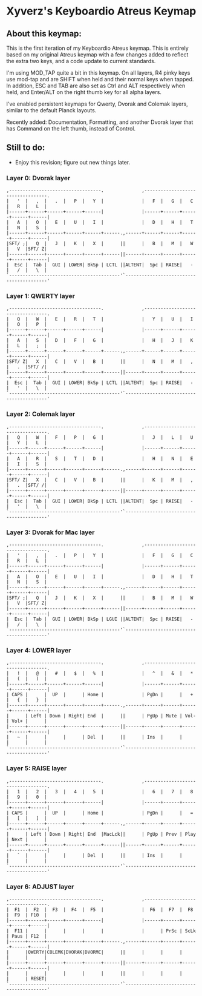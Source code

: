 # Xyverz's Keyboardio Atreus Keymap

## About this keymap:

This is the first iteration of my Keyboardio Atreus keymap. This is entirely based on my original Atreus keymap
with a few changes added to reflect the extra two keys, and a code update to current standards.

I'm using MOD_TAP quite a bit in this keymap. On all layers, R4 pinky keys use mod-tap and are SHIFT when held
and their normal keys when tapped. In addition, ESC and TAB are also set as Ctrl and ALT respectively when held,
and Enter/ALT on the right thumb key for all alpha layers.

I've enabled persistent keymaps for Qwerty, Dvorak and Colemak layers, similar to the default Planck layouts.

Recently added: Documentation, Formatting, and another Dvorak layer that has Command on the left thumb, instead of
Control.

## Still to do:

 * Enjoy this revision; figure out new things later.

### Layer 0: Dvorak layer

	,----------------------------------.              ,----------------------------------.
	|   '  |   ,  |   .  |   P  |   Y  |              |   F  |   G  |   C  |   R  |   L  |
	|------+------+------+------+------|              |------+------+------+------+------|
	|   A  |   O  |   E  |   U  |   I  |              |   D  |   H  |   T  |   N  |   S  |
	|------+------+------+------+------+------.,------+------+------+------+------+------|
	|SFT/ ;|   Q  |   J  |   K  |   X  |      ||      |   B  |   M  |   W  |   V  |SFT/ Z|
	|------+------+------+------+------+------||------+------+------+------+------+------|
	|  Esc |  Tab |  GUI | LOWER| BkSp | LCTL ||ALTENT|  Spc | RAISE|   -  |   /  |   \  |
	`-----------------------------------------'`-----------------------------------------'

### Layer 1: QWERTY layer

	,----------------------------------.              ,----------------------------------.
	|   Q  |   W  |   E  |   R  |   T  |              |   Y  |   U  |   I  |   O  |   P  |
	|------+------+------+------+------|              |------+------+------+------+------|
	|   A  |   S  |   D  |   F  |   G  |              |   H  |   J  |   K  |   L  |   ;  |
	|------+------+------+------+------+------.,------+------+------+------+------+------|
	|SFT/ Z|   X  |   C  |   V  |   B  |      ||      |   N  |   M  |   ,  |   .  |SFT/ /|
	|------+------+------+------+------+------||------+------+------+------+------+------|
	|  Esc |  Tab |  GUI | LOWER| BkSp | LCTL ||ALTENT|  Spc | RAISE|   -  |   '  |   \  |
	`-----------------------------------------'`-----------------------------------------'
	 
### Layer 2: Colemak layer

	,----------------------------------.              ,----------------------------------.
	|   Q  |   W  |   F  |   P  |   G  |              |   J  |   L  |   U  |   Y  |   L  |
	|------+------+------+------+------|              |------+------+------+------+------|
	|   A  |   R  |   S  |   T  |   D  |              |   H  |   N  |   E  |   I  |   S  |
	|------+------+------+------+------+------.,------+------+------+------+------+------|
	|SFT/ Z|   X  |   C  |   V  |   B  |      ||      |   K  |   M  |   ,  |   .  |SFT/ /|
	|------+------+------+------+------+------||------+------+------+------+------+------|
	|  Esc |  Tab |  GUI | LOWER| BkSp | LCTL ||ALTENT|  Spc | RAISE|   -  |   '  |   \  |
	`-----------------------------------------'`-----------------------------------------'

### Layer 3: Dvorak for Mac layer

	,----------------------------------.              ,----------------------------------.
	|   '  |   ,  |   .  |   P  |   Y  |              |   F  |   G  |   C  |   R  |   L  |
	|------+------+------+------+------|              |------+------+------+------+------|
	|   A  |   O  |   E  |   U  |   I  |              |   D  |   H  |   T  |   N  |   S  |
	|------+------+------+------+------+------.,------+------+------+------+------+------|
	|SFT/ ;|   Q  |   J  |   K  |   X  |      ||      |   B  |   M  |   W  |   V  |SFT/ Z|
	|------+------+------+------+------+------||------+------+------+------+------+------|
	|  Esc |  Tab |  GUI | LOWER| BkSp | LGUI ||ALTENT|  Spc | RAISE|   -  |   /  |   \  |
	`-----------------------------------------'`-----------------------------------------'

### Layer 4: LOWER layer

	,----------------------------------.              ,----------------------------------.
	|   !  |   @  |   #  |   $  |   %  |              |   ^  |   &  |   *  |   (  |   )  |
	|------+------+------+------+------|              |------+------+------+------+------|
	| CAPS |      |  UP  |      | Home |              | PgDn |      |   +  |   {  |   }  |
	|------+------+------+------+------+------.,------+------+------+------+------+------|
	|      | Left | Down | Right| End  |      ||      | PgUp | Mute | Vol- | Vol+ |      |
	|------+------+------+------+------+------||------+------+------+------+------+------|
	|   ~  |      |      |      | Del  |      ||      | Ins  |      |      |      |      |
	`-----------------------------------------'`-----------------------------------------'


### Layer 5: RAISE layer

	,----------------------------------.              ,----------------------------------.
	|   1  |   2  |   3  |   4  |   5  |              |   6  |   7  |   8  |   9  |   0  |
	|------+------+------+------+------|              |------+------+------+------+------|
	| CAPS |      |  UP  |      | Home |              | PgDn |      |   =  |   [  |   ]  |
	|------+------+------+------+------+------.,------+------+------+------+------+------|
	|      | Left | Down | Right| End  |MacLck||      | PgUp | Prev | Play | Next |      |
	|------+------+------+------+------+------||------+------+------+------+------+------|
	|   `  |      |      |      | Del  |      ||      | Ins  |      |      |      |      |
	`-----------------------------------------'`-----------------------------------------'

### Layer 6: ADJUST layer

	,----------------------------------.              ,----------------------------------.
	|  F1  |  F2  |  F3  |  F4  |  F5  |              |  F6  |  F7  |  F8  |  F9  | F10  |
	|------+------+------+------+------|              |------+------+------+------+------|
	|  F11 |      |      |      |      |              |      | PrSc | ScLk | Paus | F12  |
	|------+------+------+------+------+------.,------+------+------+------+------+------|
	|      |QWERTY|COLEMK|DVORAK|DVORMC|      ||      |      |      |      |      |      |
	|------+------+------+------+------+------||------+------+------+------+------+------|
	|      |      |      |      |      |      ||      |      |      |      |      | RESET|
	`-----------------------------------------'`-----------------------------------------'

